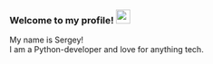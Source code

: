 ### Welcome to my profile! <img src="https://media.giphy.com/media/hvRJCLFzcasrR4ia7z/giphy.gif" width="25px"></a>
My name is Sergey!  
I am a Python-developer and love for anything tech.
